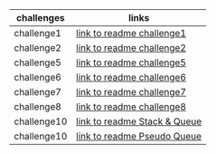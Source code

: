 | challenges  | links                                       |
|-------------|---------------------------------------------|
| challenge1  | [link to readme challenge1](READMEcc1.md)   |
| challenge2  | [link to readme challenge2](READMEcc2.md)   |
| challenge5  | [link to readme challenge5](readmecc5.md)   |
| challenge6  | [link to readme challenge6](readmecc6.md)   |
| challenge7  | [link to readme challenge7](readmecc7.md)   |
| challenge8  | [link to readme challenge8](README8.md)     |
| challenge10 | [link to readme Stack & Queue](ReadmeDS.md) |
| challenge10 | [link to readme Pseudo Queue](ReadmePS.md)  |
